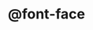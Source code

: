 ---
title: "@font-face"
description: "`@font-face` in CSS allows to include your own fonts inside an email."
category: css
keywords: font, web fonts, google fonts
last_test_date: "2019-07-16"
test_url: "/tests/css-font-face.html"
test_results_url: "https://app.emailonacid.com/app/acidtest/XoD6nriiRqc6TfJTcKb6TmTLsmnMHku4jbVMekT165vUC/list"
stats: {
    apple-mail: {
        macos: {
            "12.2":"y"
        },
        ios: {
            "10.3":"y",
            "12.3.1":"y"
        }
    },
    gmail: {
        desktop-webmail: {
            "2019-07":"n"
        },
        ios: {
            "2019-07":"n"
        },
        android: {
            "2019-07":"n"
        }
    },
    orange: {
        desktop-webmail: {
            "2019-05":"a #2"
        },
        ios: {
            "2019-07":"y"
        },
        android: {
            "2019-07":"a #1"
        }
    },
    outlook: {
        windows: {
            "2003":"y #3",
            "2007":"n",
            "2010":"n",
            "2013":"n",
            "2016":"n",
            "2019":"n"
        },
        macos: {
            "2011":"y",
            "2016":"y"
        },
        outlook-com: {
            "2019-07":"n"
        },
        ios: {
            "2.51.1":"y",
            "3.29.0":"n"
        },
        android: {
            "2019-07":"n"
        }
    },
    samsung-email: {
        android: {
            "6.0":"y"
        }
    },
    sfr: {
        desktop-webmail: {
            "2019-07":"a #2"
        },
        ios: {
            "2019-07":"n"
        },
        android: {
            "2019-07":"n"
        }
    },
    thunderbird: {
        macos: {
            "60.7":"y"
        }
    },
    yahoo: {
        desktop-webmail: {
            "2019-07":"n"
        },
        ios: {
            "2019-07":"n"
        },
        android: {
            "2019-07":"n"
        }
    }
}
notes: "This is a global note."
notes_by_num: {
    "1": "Only supported through a <link> tag.",
    "2": "Only supported directly through a <style> tag.",
    "3": "Only supported in TTF format."
}
---